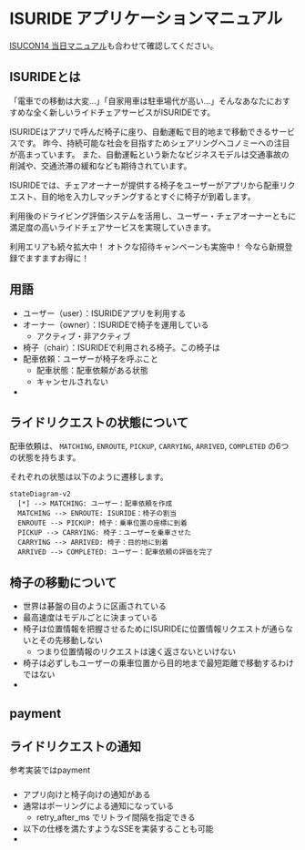 # ISURIDE アプリケーションマニュアル

<!-- TODO（公開前）: リンクの張り替え -->
[ISUCON14 当日マニュアル](./manual.md)も合わせて確認してください。

## ISURIDEとは
「電車での移動は大変…」「自家用車は駐車場代が高い…」そんなあなたにおすすめな全く新しいライドチェアサービスがISURIDEです。

ISURIDEはアプリで呼んだ椅子に座り、自動運転で目的地まで移動できるサービスです。
昨今、持続可能な社会を目指すためシェアリングへコノミーへの注目が高まっています。
また、自動運転という新たなビジネスモデルは交通事故の削減や、交通渋滞の緩和なども期待されています。

ISURIDEでは、チェアオーナーが提供する椅子をユーザーがアプリから配車リクエスト、目的地を入力しマッチングするとすぐに椅子が到着します。

利用後のドライビング評価システムを活用し、ユーザー・チェアオーナーともに満足度の高いライドチェアサービスを実現していきます。

利用エリアも続々拡大中！
オトクな招待キャンペーンも実施中！
今なら新規登録でますますお得に！

## 用語
- ユーザー（user）：ISURIDEアプリを利用する
- オーナー（owner）：ISURIDEで椅子を運用している
  - アクティブ・非アクティブ
- 椅子（chair）：ISURIDEで利用される椅子。この椅子は
- 配車依頼：ユーザーが椅子を呼ぶこと
  - 配車状態：配車依頼がある状態
  - キャンセルされない
- 

## ライドリクエストの状態について
配車依頼は、 `MATCHING`, `ENROUTE`, `PICKUP`, `CARRYING`, `ARRIVED`, `COMPLETED` の6つの状態を持ちます。

それぞれの状態は以下のように遷移します。

```mermaid
stateDiagram-v2 
  [*] --> MATCHING: ユーザー：配車依頼を作成
  MATCHING --> ENROUTE: ISURIDE：椅子の割当
  ENROUTE --> PICKUP: 椅子：乗車位置の座標に到着
  PICKUP --> CARRYING: 椅子：ユーザーを乗車させた
  CARRYING --> ARRIVED: 椅子：目的地に到着
  ARRIVED --> COMPLETED: ユーザー：配車依頼の評価を完了
```

## 椅子の移動について
- 世界は碁盤の目のように区画されている
- 最高速度はモデルごとに決まっている
- 椅子は位置情報を把握させるためにISURIDEに位置情報リクエストが通らないとその先移動しない
  - つまり位置情報のリクエストは速く返さないといけない
- 椅子は必ずしもユーザーの乗車位置から目的地まで最短距離で移動するわけではない
- 

## payment

## ライドリクエストの通知
参考実装ではpayment


### 
- アプリ向けと椅子向けの通知がある
- 通常はポーリングによる通知になっている
  - retry_after_ms でリトライ間隔を指定できる
- 以下の仕様を満たすようなSSEを実装することも可能
- 
